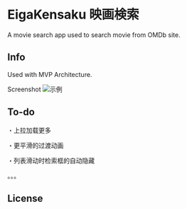 EigaKensaku 映画検索
======
A movie search app used to search movie from OMDb site.

Info
--------
Used with MVP Architecture.

Screenshot
![示例](https://github.com/ellisonchan/EigaKensaku/blob/master/screenshots/MovieSearcher.png)

To-do
--------

・上拉加载更多

・更平滑的过渡动画

・列表滑动时检索框的自动隐藏

。。。

License
--------

